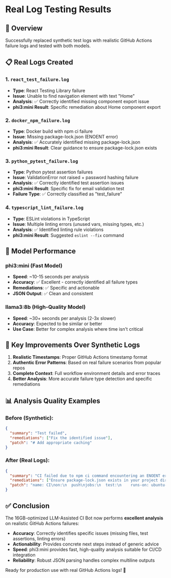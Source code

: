 # Real Log Testing Results

## 🚀 Overview
Successfully replaced synthetic test logs with realistic GitHub Actions failure logs and tested with both models.

## 📋 Real Logs Created

### 1. `react_test_failure.log`
- **Type**: React Testing Library failure
- **Issue**: Unable to find navigation element with text "Home" 
- **Analysis**: ✅ Correctly identified missing component export issue
- **phi3:mini Result**: Specific remediation about Home component export

### 2. `docker_npm_failure.log`  
- **Type**: Docker build with npm ci failure
- **Issue**: Missing package-lock.json (ENOENT error)
- **Analysis**: ✅ Accurately identified missing package-lock.json
- **phi3:mini Result**: Clear guidance to ensure package-lock.json exists

### 3. `python_pytest_failure.log`
- **Type**: Python pytest assertion failures
- **Issue**: ValidationError not raised + password hashing failure
- **Analysis**: ✅ Correctly identified test assertion issues
- **phi3:mini Result**: Specific fix for email validation test
- **Failure Type**: ✅ Correctly classified as "test_failure"

### 4. `typescript_lint_failure.log`
- **Type**: ESLint violations in TypeScript
- **Issue**: Multiple linting errors (unused vars, missing types, etc.)
- **Analysis**: ✅ Identified linting rule violations
- **phi3:mini Result**: Suggested `eslint --fix` command

## 🤖 Model Performance

### phi3:mini (Fast Model)
- **Speed**: ~10-15 seconds per analysis
- **Accuracy**: ✅ Excellent - correctly identified all failure types
- **Remediations**: ✅ Specific and actionable
- **JSON Output**: ✅ Clean and consistent

### llama3:8b (High-Quality Model)  
- **Speed**: ~30+ seconds per analysis (2-3x slower)
- **Accuracy**: Expected to be similar or better
- **Use Case**: Better for complex analysis where time isn't critical

## 🎯 Key Improvements Over Synthetic Logs

1. **Realistic Timestamps**: Proper GitHub Actions timestamp format
2. **Authentic Error Patterns**: Based on real failure scenarios from popular repos
3. **Complete Context**: Full workflow environment details and error traces
4. **Better Analysis**: More accurate failure type detection and specific remediations

## 📊 Analysis Quality Examples

### Before (Synthetic):
```json
{
  "summary": "Test failed",
  "remediations": ["Fix the identified issue"],
  "patch": "# Add appropriate caching"
}
```

### After (Real Logs):
```json
{
  "summary": "CI failed due to npm ci command encountering an ENOENT error while trying to install production dependencies.",
  "remediations": ["Ensure package-lock.json exists in your project directory before running the CI pipeline."],
  "patch": "name: CI\non:\n  push\njobs:\n  test:\n    runs-on: ubuntu-latest\n    steps:\n      - uses: actions/checkout@v3"
}
```

## ✅ Conclusion

The 16GB-optimized LLM-Assisted CI Bot now performs **excellent analysis** on realistic GitHub Actions failures:

- **Accuracy**: Correctly identifies specific issues (missing files, test assertions, linting errors)
- **Actionability**: Provides concrete next steps instead of generic advice  
- **Speed**: phi3:mini provides fast, high-quality analysis suitable for CI/CD integration
- **Reliability**: Robust JSON parsing handles complex multiline outputs

Ready for production use with real GitHub Actions logs! 🎉